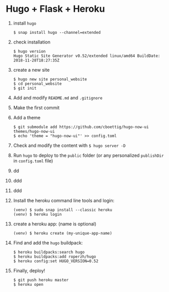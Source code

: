 # Hugo + Flask + Heroku

1. install `hugo`

   ```shell
   $ snap install hugo --channel=extended
   ```

2. check installation

   ```shell
   $ hugo version
   Hugo Static Site Generator v0.52/extended linux/amd64 BuildDate: 2018-11-28T18:27:35Z
   
   ```

3. create a new site

   ```shell
   $ hugo new site personal_website
   $ cd personal_website
   $ git init
   ```

4. Add and modify `README.md` and `.gitignore` 

5. Make the first commit

6. Add a theme

   ```shell
   $ git submodule add https://github.com/cboettig/hugo-now-ui themes/hugo-now-ui
   $ echo 'theme = "hugo-now-ui"' >> config.toml
   ```

7. Check and modify the content with `$ hugo server -D`

8. Run `hugo` to deploy to the `public` folder (or any personalized `publishDir` in `config.toml` file)

9. dd

10. ddd

11. ddd

12. Install the heroku command line tools and login:

    ```shell
    (venv) $ sudo snap install --classic heroku
    (venv) $ heroku login
    ```

13. create a heroku app: (name is optional)

    ```shell
    (venv) $ heroku create (my-unique-app-name)	
    ```

14. Find and add the `hugo` buildpack:

    ```shell
    $ heroku buildpacks:search hugo
    $ heroku buildpacks:add roperzh/hugo
    $ heroku config:set HUGO_VERSION=0.52
    ```

15. Finally, deploy!

    ```shell
    $ git push heroku master
    $ heroku open
    ```

